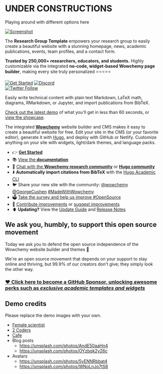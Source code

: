 # UNDER CONSTRUCTIONS
Playing around with different options here

[![Screenshot](./preview.png)](https://wowchemy.com/hugo-themes/)

The **Research Group Template** empowers your research group to easily create a beautiful website with a stunning homepage, news, academic publications, events, team profiles, and a contact form.

️**Trusted by 250,000+ researchers, educators, and students.** Highly customizable via the integrated **no-code, widget-based Wowchemy page builder**, making every site truly personalized ⭐⭐⭐⭐⭐

[![Get Started](https://img.shields.io/badge/-Get%20started-ff4655?style=for-the-badge)](https://wowchemy.com/hugo-themes/)
[![Discord](https://img.shields.io/discord/722225264733716590?style=for-the-badge)](https://discord.com/channels/722225264733716590/742892432458252370/742895548159492138)  
[![Twitter Follow](https://img.shields.io/twitter/follow/wowchemy?label=Follow%20on%20Twitter)](https://twitter.com/wowchemy)

Easily write technical content with plain text Markdown, LaTeX math, diagrams, RMarkdown, or Jupyter, and import publications from BibTeX.

[Check out the latest demo](https://research-group.netlify.app/) of what you'll get in less than 60 seconds, or [view the showcase](https://wowchemy.com/creators/).

The integrated [**Wowchemy**](https://wowchemy.com) website builder and CMS makes it easy to create a beautiful website for free. Edit your site in the CMS (or your favorite editor), generate it with [Hugo](https://github.com/gohugoio/hugo), and deploy with GitHub or Netlify. Customize anything on your site with widgets, light/dark themes, and language packs.

- 👉 [**Get Started**](https://wowchemy.com/hugo-themes/)
- 📚 [View the **documentation**](https://wowchemy.com/docs/)
- 💬 [Chat with the **Wowchemy research community**](https://discord.gg/z8wNYzb) or [**Hugo community**](https://discourse.gohugo.io)
- ⬇️ **Automatically import citations from BibTeX** with the [Hugo Academic CLI](https://github.com/wowchemy/hugo-academic-cli)
- 🐦 Share your new site with the community: [@wowchemy](https://twitter.com/wowchemy) [@GeorgeCushen](https://twitter.com/GeorgeCushen) [#MadeWithWowchemy](https://twitter.com/search?q=%23MadeWithWowchemy&src=typed_query)
- 🗳 [Take the survey and help us improve #OpenSource](https://forms.gle/NioD9VhUg7PNmdCAA)
- 🚀 [Contribute improvements](https://github.com/wowchemy/wowchemy-hugo-themes/blob/main/.github/contributing.md) or [suggest improvements](https://github.com/wowchemy/wowchemy-hugo-themes/issues)
- ⬆️ **Updating?** View the [Update Guide](https://wowchemy.com/docs/hugo-tutorials/update/) and [Release Notes](https://github.com/wowchemy/wowchemy-hugo-themes/releases)

## We ask you, humbly, to support this open source movement

Today we ask you to defend the open source independence of the Wowchemy website builder and themes 🐧

We're an open source movement that depends on your support to stay online and thriving, but 99.9% of our creators don't give; they simply look the other way.

### [❤️ Click here to become a GitHub Sponsor, unlocking awesome perks such as _exclusive academic templates and widgets_](https://github.com/sponsors/gcushen)

## Demo credits

Please replace the demo images with your own.

- [Female scientist](https://unsplash.com/photos/uVnRa6mOLOM)
- [2 Coders](https://unsplash.com/photos/kwzWjTnDPLk)
- [Cafe](https://unsplash.com/photos/RnDGGnMEOao)
- Blog posts
  - https://unsplash.com/photos/AndE50aaHn4
  - https://unsplash.com/photos/OYzbqk2y26c
- Avatars
  - https://unsplash.com/photos/5yENNRbbat4
  - https://unsplash.com/photos/WNoLnJo7tS8
